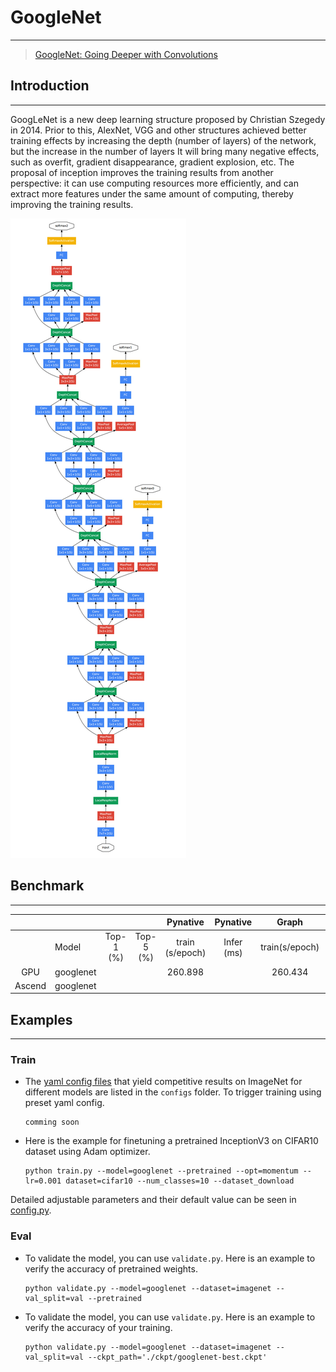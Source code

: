 # GoogleNet
***
> [GoogleNet: Going Deeper with Convolutions](https://arxiv.org/abs/1409.4842)

##  Introduction
***
GoogLeNet is a new deep learning structure proposed by Christian Szegedy in 2014. Prior to this, AlexNet, VGG and other structures achieved better training effects by increasing the depth (number of layers) of the network, but the increase in the number of layers It will bring many negative effects, such as overfit, gradient disappearance, gradient explosion, etc. The proposal of inception improves the training results from another perspective: it can use computing resources more efficiently, and can extract more features under the same amount of computing, thereby improving the training results.

![](GoogLeNet网络.jpg)



## Benchmark
***

|        |           |           |           |    Pynative     |  Pynative  |     Graph      |   Graph    |           |            |
| :----: | --------- | :-------: | :-------: | :-------------: | :--------: | :------------: | :--------: | :-------: | :--------: |
|        | Model     | Top-1 (%) | Top-5 (%) | train (s/epoch) | Infer (ms) | train(s/epoch) | Infer (ms) | Download  |   Config   |
|  GPU   | googlenet |           |           |     260.898     |            |    260.434     |            | [model]() | [config]() |
| Ascend | googlenet |           |           |                 |            |                |            |           |            |



## Examples

***

### Train

- The [yaml config files](../../configs) that yield competitive results on ImageNet for different models are listed in the `configs` folder. To trigger training using preset yaml config. 

  ```shell
  comming soon
  ```


- Here is the example for finetuning a pretrained InceptionV3 on CIFAR10 dataset using Adam optimizer.

  ```shell
  python train.py --model=googlenet --pretrained --opt=momentum --lr=0.001 dataset=cifar10 --num_classes=10 --dataset_download
  ```

Detailed adjustable parameters and their default value can be seen in [config.py](../../config.py).

### Eval

- To validate the model, you can use `validate.py`. Here is an example to verify the accuracy of pretrained weights.

  ```shell
  python validate.py --model=googlenet --dataset=imagenet --val_split=val --pretrained
  ```

- To validate the model, you can use `validate.py`. Here is an example to verify the accuracy of your training.

  ```shell
  python validate.py --model=googlenet --dataset=imagenet --val_split=val --ckpt_path='./ckpt/googlenet-best.ckpt'
  ```

